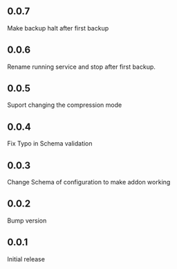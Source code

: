 <!-- https://developers.home-assistant.io/docs/add-ons/presentation#keeping-a-changelog -->

## 0.0.7

Make backup halt after first backup

## 0.0.6 

Rename running service and stop after first backup.

## 0.0.5

Suport changing the compression mode

## 0.0.4

Fix Typo in Schema validation

## 0.0.3

Change Schema of configuration to make addon working

## 0.0.2

Bump version

## 0.0.1

Initial release